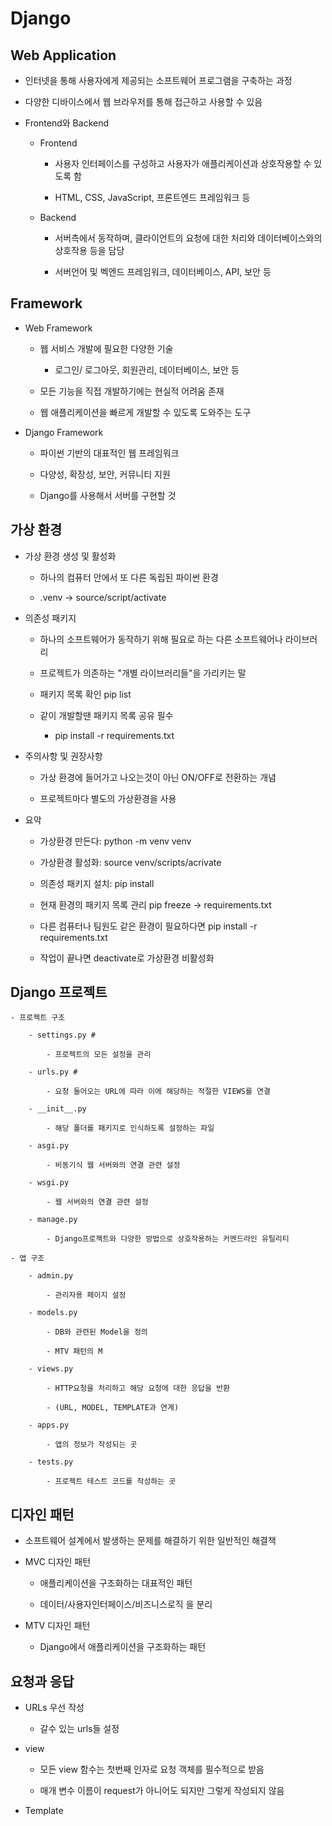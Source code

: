 # Django

## Web Application
- 인터넷을 통해 사용자에게 제공되는 소프트웨어 프로그램을 구축하는 과정

- 다양한 디바이스에서 웹 브라우저를 통해 접근하고 사용할 수 있음

- Frontend와 Backend
    
    - Frontend

        - 사용자 인터페이스를 구성하고 사용자가 애플리케이션과 상호작용할 수 있도록 함

        - HTML, CSS, JavaScript, 프론트엔드 프레임워크 등

    - Backend

        - 서버측에서 동작하며, 클라이언트의 요청에 대한 처리와 데이터베이스와의 상호작용 등을 담당

        - 서버언어 및 벡엔드 프레임워크, 데이터베이스, API, 보안 등

## Framework

- Web Framework

    - 웹 서비스 개발에 필요한 다양한 기술

        - 로그인/ 로그아웃, 회원관리, 데이터베이스, 보안 등

    - 모든 기능을 직접 개발하기에는 현실적 어려움 존재

    - 웹 애플리케이션을 빠르게 개발할 수 있도록 도와주는 도구

- Django Framework

    - 파이썬 기반의 대표적인 웹 프레임워크

    - 다양성, 확장성, 보안, 커뮤니티 지원

    - Django를 사용해서 서버를 구현할 것


## 가상 환경

- 가상 환경 생성 및 활성화

    - 하나의 컴퓨터 안에서 또 다른 독립된 파이썬 환경

    - .venv -> source/script/activate

- 의존성 패키지

    - 하나의 소프트웨어가 동작하기 위해 필요로 하는 다른 소프트웨어나 라이브러리

    - 프로젝트가 의존하는 "개별 라이브러리들"을 가리키는 말

    - 패키지 목록 확인 pip list

    - 같이 개발할땐 패키지 목록 공유 필수

        - pip install -r requirements.txt


- 주의사항 및 권장사항

    - 가상 환경에 들어가고 나오는것이 아닌 ON/OFF로 전환하는 개념

    - 프로젝트마다 별도의 가상환경을 사용

    
- 요악

    - 가상환경 만든다: python -m venv venv

    - 가상환경 활성화: source venv/scripts/acrivate

    - 의존성 패키지 설치: pip install

    - 현재 환경의 패키지 목록 관리 pip freeze -> requirements.txt

    - 다른 컴퓨터나 팀원도 같은 환경이 필요하다면 pip install -r requirements.txt

    - 작업이 끝나면 deactivate로 가상환경 비활성화


## Django 프로젝트

    - 프로젝트 구조 
    
        - settings.py #

            - 프로젝트의 모든 설정을 관리

        - urls.py #
    
            - 요청 들어오는 URL에 따라 이에 해당하는 적절한 VIEWS를 연결

        - __init__.py

            - 해당 폴더를 패키지로 인식하도록 설정하는 파일

        - asgi.py
            
            - 비동기식 웹 서버와의 연결 관련 설정

        - wsgi.py

            - 웹 서버와의 연결 관련 설정

        - manage.py

            - Django프로젝트와 다양한 방법으로 상호작용하는 커멘드라인 유틸리티

    - 앱 구조

        - admin.py

            - 관리자용 페이지 설정

        - models.py

            - DB와 관련된 Model을 정의

            - MTV 패턴의 M

        - views.py

            - HTTP요청을 처리하고 해당 요청에 대한 응답을 반환

            - (URL, MODEL, TEMPLATE과 연계)

        - apps.py

            - 앱의 정보가 작성되는 곳

        - tests.py

            - 프로젝트 테스트 코드를 작성하는 곳

## 디자인 패턴

- 소프트웨어 설계에서 발생하는 문제를 해결하기 위한 일반적인 해결책

- MVC 디자인 패턴

    - 애플리케이션을 구조화하는 대표적인 패턴

    - 데이터/사용자인터페이스/비즈니스로직 을 분리

- MTV 디자인 패턴

    - Django에서 애플리케이션을 구조화하는 패턴
    

## 요청과 응답

- URLs 우선 작성

    - 갈수 있는 urls들 설정

- view

    - 모든 view 함수는 첫번째 인자로 요청 객체를 필수적으로 받음

    - 매개 변수 이름이 request가 아니어도 되지만 그렇게 작성되지 않음

- Template

